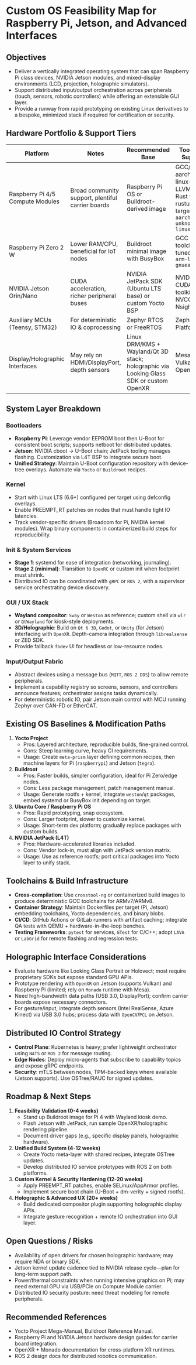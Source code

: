 # Custom OS Feasibility Map for Raspberry Pi, Jetson, and Advanced Interfaces

## Objectives
- Deliver a vertically integrated operating system that can span Raspberry Pi class devices, NVIDIA Jetson modules, and mixed-display environments (LCD, projection, holographic simulators).
- Support distributed input/output orchestration across peripherals (touch, sensors, robotic controllers) while offering an extensible GUI layer.
- Provide a runway from rapid prototyping on existing Linux derivatives to a bespoke, minimized stack if required for certification or security.

## Hardware Portfolio & Support Tiers
| Platform | Notes | Recommended Base | Toolchain Support | Risk Level |
| --- | --- | --- | --- | --- |
| Raspberry Pi 4/5 Compute Modules | Broad community support, plentiful carrier boards | Raspberry Pi OS or Buildroot-derived image | GCC/Linaro aarch64-linux-gnu, LLVM/Clang, Rust via rustup target `aarch64-unknown-linux-gnu` | Low |
| Raspberry Pi Zero 2 W | Lower RAM/CPU, beneficial for IoT nodes | Buildroot minimal image with BusyBox | GCC cross toolchain tuned for `arm-linux-gnueabihf` | Medium (resource constraints) |
| NVIDIA Jetson Orin/Nano | CUDA acceleration, richer peripheral buses | NVIDIA JetPack SDK (Ubuntu LTS base) or custom Yocto BSP | NVIDIA CUDA toolkit, NVCC, Nsight suite | Medium (binary blobs, kernel pinning) |
| Auxiliary MCUs (Teensy, STM32) | For deterministic IO & coprocessing | Zephyr RTOS or FreeRTOS | Zephyr SDK, PlatformIO | Medium |
| Display/Holographic Interfaces | May rely on HDMI/DisplayPort, depth sensors | Linux DRM/KMS + Wayland/Qt 3D stack; holographic via Looking Glass SDK or custom OpenXR | Mesa, Vulkan SDK, OpenXR | High (proprietary hardware, custom drivers) |

## System Layer Breakdown
### Bootloaders
- **Raspberry Pi**: Leverage vendor EEPROM boot then U-Boot for consistent boot scripts; supports netboot for distributed updates.
- **Jetson**: NVIDIA cboot → U-Boot chain; JetPack tooling manages flashing. Customization via L4T BSP to integrate secure boot.
- **Unified Strategy**: Maintain U-Boot configuration repository with device-tree overlays. Automate via `Yocto` or `Buildroot` recipes.

### Kernel
- Start with Linux LTS (6.6+) configured per target using defconfig overlays.
- Enable PREEMPT_RT patches on nodes that must handle tight IO latencies.
- Track vendor-specific drivers (Broadcom for Pi, NVIDIA kernel modules). Wrap binary components in containerized build steps for reproducibility.

### Init & System Services
- **Stage 1**: systemd for ease of integration (networking, journaling).
- **Stage 2 (minimal)**: Transition to `OpenRC` or custom init when footprint must shrink.
- Distributed IO can be coordinated with `gRPC` or `ROS 2`, with a supervisor service orchestrating device discovery.

### GUI / UX Stack
- **Wayland compositor**: `Sway` or `Weston` as reference; custom shell via `wlr` or `QtWayland` for kiosk-style deployments.
- **3D/Holographic**: Build on `Qt 6 3D`, `Godot`, or `Unity` (for Jetson) interfacing with `OpenXR`. Depth-camera integration through `librealsense` or ZED SDK.
- Provide fallback `fbdev` UI for headless or low-resource nodes.

### Input/Output Fabric
- Abstract devices using a message bus (`MQTT`, `ROS 2 DDS`) to allow remote peripherals.
- Implement a capability registry so screens, sensors, and controllers announce features; orchestrator assigns tasks dynamically.
- For deterministic robotic IO, pair Jetson main control with MCU running Zephyr over CAN-FD or EtherCAT.

## Existing OS Baselines & Modification Paths
1. **Yocto Project**
   - Pros: Layered architecture, reproducible builds, fine-grained control.
   - Cons: Steep learning curve, heavy CI requirements.
   - Usage: Create `meta-prism` layer defining common recipes, then machine layers for Pi (`raspberrypi`) and Jetson (`tegra`).
2. **Buildroot**
   - Pros: Faster builds, simpler configuration, ideal for Pi Zero/edge nodes.
   - Cons: Less package management, patch management manual.
   - Usage: Generate rootfs + kernel, integrate `weston`/`qt` packages, embed systemd or BusyBox init depending on target.
3. **Ubuntu Core / Raspberry Pi OS**
   - Pros: Rapid prototyping, snap ecosystem.
   - Cons: Larger footprint, slower to customize kernel.
   - Usage: Short-term dev platform; gradually replace packages with custom builds.
4. **NVIDIA JetPack (L4T)**
   - Pros: Hardware-accelerated libraries included.
   - Cons: Vendor lock-in, must align with JetPack version matrix.
   - Usage: Use as reference rootfs; port critical packages into Yocto layer to unify stack.

## Toolchains & Build Infrastructure
- **Cross-compilation**: Use `crosstool-ng` or containerized build images to produce deterministic GCC toolchains for ARMv7/ARMv8.
- **Container Strategy**: Maintain Dockerfiles per target (Pi, Jetson) embedding toolchains, Yocto dependencies, and binary blobs.
- **CI/CD**: GitHub Actions or GitLab runners with artifact caching; integrate QA tests with QEMU + hardware-in-the-loop benches.
- **Testing Frameworks**: `pytest` for services, `GTest` for C/C++; adopt `LAVA` or `LabGrid` for remote flashing and regression tests.

## Holographic Interface Considerations
- Evaluate hardware like Looking Glass Portrait or Holovect; most require proprietary SDKs but expose standard GPU APIs.
- Prototype rendering with `OpenXR` on Jetson (supports Vulkan) and Raspberry Pi (limited; rely on `Monado` runtime with Mesa).
- Need high-bandwidth data paths (USB 3.0, DisplayPort); confirm carrier boards expose necessary connectors.
- For gesture/input, integrate depth sensors (Intel RealSense, Azure Kinect) via USB 3.0 hubs; process data with `OpenCV`/`PCL` on Jetson.

## Distributed IO Control Strategy
- **Control Plane**: Kubernetes is heavy; prefer lightweight orchestrator using `NATS` or `ROS 2` for message routing.
- **Edge Nodes**: Deploy micro-agents that subscribe to capability topics and expose gRPC endpoints.
- **Security**: mTLS between nodes, TPM-backed keys where available (Jetson supports). Use OSTree/RAUC for signed updates.

## Roadmap & Next Steps
1. **Feasibility Validation (0-4 weeks)**
   - Stand up Buildroot image for Pi 4 with Wayland kiosk demo.
   - Flash Jetson with JetPack, run sample OpenXR/holographic rendering pipeline.
   - Document driver gaps (e.g., specific display panels, holographic hardware).
2. **Unified Build System (4-12 weeks)**
   - Create Yocto meta-layer with shared recipes, integrate OSTree updates.
   - Develop distributed IO service prototypes with ROS 2 on both platforms.
3. **Custom Kernel & Security Hardening (12-20 weeks)**
   - Apply PREEMPT_RT patches, enable SELinux/AppArmor profiles.
   - Implement secure boot chain (U-Boot + dm-verity + signed rootfs).
4. **Holographic & Advanced UX (20+ weeks)**
   - Build dedicated compositor plugin supporting holographic display APIs.
   - Integrate gesture recognition + remote IO orchestration into GUI layer.

## Open Questions / Risks
- Availability of open drivers for chosen holographic hardware; may require NDA or binary SDK.
- Jetson kernel update cadence tied to NVIDIA release cycle—plan for long-term support path.
- Power/thermal constraints when running intensive graphics on Pi; may need external GPU via USB/PCIe on Compute Module carrier.
- Distributed IO security posture: need threat modeling for remote peripherals.

## Recommended References
- Yocto Project Mega-Manual, Buildroot Reference Manual.
- Raspberry Pi and NVIDIA Jetson hardware design guides for carrier board integration.
- OpenXR + Monado documentation for cross-platform XR runtimes.
- ROS 2 design docs for distributed robotics communication.
